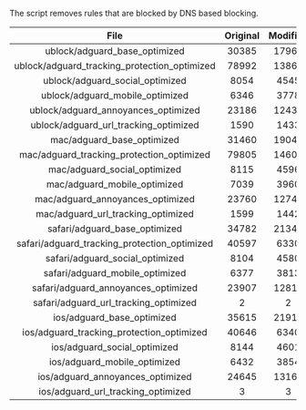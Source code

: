 The script removes rules that are blocked by DNS based blocking.


| File | Original | Modified |
|:----:|:-----:|:-----:|
| ublock/adguard_base_optimized | 30385 | 17965 |
| ublock/adguard_tracking_protection_optimized | 78992 | 13861 |
| ublock/adguard_social_optimized | 8054 | 4545 |
| ublock/adguard_mobile_optimized | 6346 | 3778 |
| ublock/adguard_annoyances_optimized | 23186 | 12431 |
| ublock/adguard_url_tracking_optimized | 1590 | 1433 |
| mac/adguard_base_optimized | 31460 | 19040 |
| mac/adguard_tracking_protection_optimized | 79805 | 14605 |
| mac/adguard_social_optimized | 8115 | 4596 |
| mac/adguard_mobile_optimized | 7039 | 3960 |
| mac/adguard_annoyances_optimized | 23760 | 12748 |
| mac/adguard_url_tracking_optimized | 1599 | 1442 |
| safari/adguard_base_optimized | 34782 | 21347 |
| safari/adguard_tracking_protection_optimized | 40597 | 6330 |
| safari/adguard_social_optimized | 8104 | 4580 |
| safari/adguard_mobile_optimized | 6377 | 3813 |
| safari/adguard_annoyances_optimized | 23907 | 12819 |
| safari/adguard_url_tracking_optimized | 2 | 2 |
| ios/adguard_base_optimized | 35615 | 21919 |
| ios/adguard_tracking_protection_optimized | 40646 | 6340 |
| ios/adguard_social_optimized | 8144 | 4601 |
| ios/adguard_mobile_optimized | 6432 | 3854 |
| ios/adguard_annoyances_optimized | 24645 | 13165 |
| ios/adguard_url_tracking_optimized | 3 | 3 |